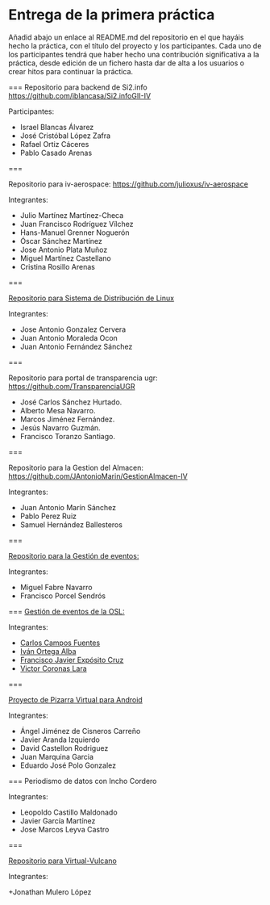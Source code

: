 # Entrega de la primera práctica

Añadid abajo un enlace al README.md del repositorio en el que hayáis hecho la práctica, con el título del proyecto y los participantes. Cada uno de los participantes tendrá que haber hecho una contribución significativa a la práctica, desde edición de un fichero hasta dar de alta a los usuarios o crear hitos para continuar la práctica. 


===
Repositorio para backend de Si2.info
https://github.com/iblancasa/Si2.infoGII-IV

Participantes:
+ Israel Blancas Álvarez
+ José Cristóbal López Zafra
+ Rafael Ortiz Cáceres
+ Pablo Casado Arenas

===

Repositorio para iv-aerospace: https://github.com/julioxus/iv-aerospace

Integrantes:

* Julio Martínez Martínez-Checa
* Juan Francisco Rodríguez Vílchez
* Hans-Manuel Grenner Noguerón
* Óscar Sánchez Martínez
* Jose Antonio Plata Muñoz
* Miguel Martínez Castellano
* Cristina Rosillo Arenas


===

[Repositorio para Sistema de Distribución de Linux](https://github.com/freeLinuxDistroDeployed)

Integrantes:

* Jose Antonio Gonzalez Cervera
* Juan Antonio Moraleda Ocon
* Juan Antonio Fernández Sánchez 


===

Repositorio para portal de transparencia ugr: https://github.com/TransparenciaUGR
+ José Carlos Sánchez Hurtado. <br />
+ Alberto Mesa Navarro. <br />
+ Marcos Jiménez Fernández. <br />
+ Jesús Navarro Guzmán. <br />
+ Francisco Toranzo Santiago. <br />


===

Repositorio para la Gestion del Almacen: https://github.com/JAntonioMarin/GestionAlmacen-IV

Integrantes:
+ Juan Antonio Marín Sánchez
+ Pablo Perez Ruiz
+ Samuel Hernández Ballesteros

===

[Repositorio para la Gestión de eventos:](https://github.com/miguelfabre/Proyecto)

Integrantes:
+ Miguel Fabre Navarro
+ Francisco Porcel Sendrós

===
[Gestión de eventos de la OSL:](https://github.com/OSL-Students-Developers/gestor-de-eventos)

Integrantes:

+ [Carlos Campos Fuentes](http://github.com/ccamposfuentes)
+ [Iván Ortega Alba](http://github.com/ivanortegaalba)
+ [Francisco Javier Expósito Cruz](http://github.com/franexposito)
+ [Victor Coronas Lara](http://github.com/VictorCoronas)

===

[Proyecto de Pizarra Virtual para Android](https://github.com/IV-2014/VirtualBoard.git)


Integrantes:

+ Ángel Jiménez de Cisneros Carreño
+ Javier Aranda Izquierdo
+ David Castellon Rodriguez
+ Juan Marquina Garcia
+ Eduardo José Polo Gonzalez

===
Periodismo de datos con Incho Cordero

Integrantes:

+ Leopoldo Castillo Maldonado
+ Javier García Martínez
+ Jose Marcos Leyva Castro

===

[Repositorio para Virtual-Vulcano](https://github.com/ernestoalejo/virtual-vulcano)

Integrantes:

+Jonathan Mulero López
